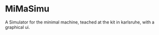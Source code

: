 # MiMaSimu
A Simulator for the minimal machine, teached at the kit in karlsruhe, with a graphical ui.
